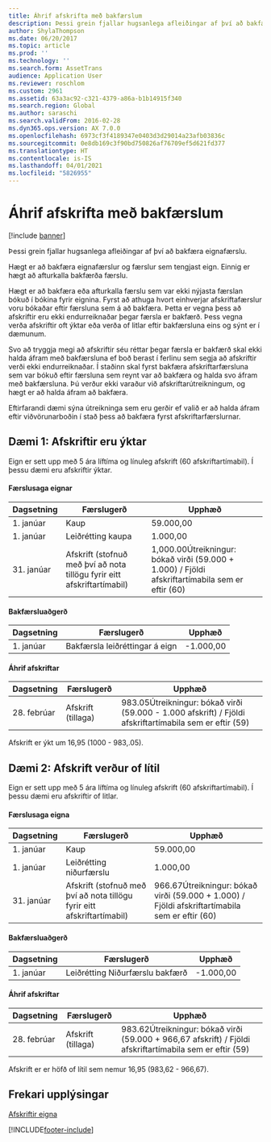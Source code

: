 ```yaml
---
title: Áhrif afskrifta með bakfærslum
description: Þessi grein fjallar hugsanlega afleiðingar af því að bakfæra eignafærslu.
author: ShylaThompson
ms.date: 06/20/2017
ms.topic: article
ms.prod: ''
ms.technology: ''
ms.search.form: AssetTrans
audience: Application User
ms.reviewer: roschlom
ms.custom: 2961
ms.assetid: 63a3ac92-c321-4379-a86a-b1b14915f340
ms.search.region: Global
ms.author: saraschi
ms.search.validFrom: 2016-02-28
ms.dyn365.ops.version: AX 7.0.0
ms.openlocfilehash: 6973cf3f4189347e0403d3d29014a23afb03836c
ms.sourcegitcommit: 0e8db169c3f90bd750826af76709ef5d621fd377
ms.translationtype: HT
ms.contentlocale: is-IS
ms.lasthandoff: 04/01/2021
ms.locfileid: "5826955"
---
```

# <a name="depreciation-effects-with-reversals"></a>Áhrif afskrifta með bakfærslum

[!include [banner](../includes/banner.md)]

Þessi grein fjallar hugsanlega afleiðingar af því að bakfæra eignafærslu. 

Hægt er að bakfæra eignafærslur og færslur sem tengjast eign. Einnig er hægt að afturkalla bakfærða færslu. 

Hægt er að bakfæra eða afturkalla færslu sem var ekki nýjasta færslan bókuð í bókina fyrir eignina. Fyrst að athuga hvort einhverjar afskriftafærslur voru bókaðar eftir færsluna sem á að bakfæra. Þetta er vegna þess að afskriftir eru ekki endurreiknaðar þegar færsla er bakfærð. Þess vegna verða afskriftir oft ýktar eða verða of litlar eftir bakfærsluna eins og sýnt er í dæmunum. 

Svo að tryggja megi að afskriftir séu réttar þegar færsla er bakfærð skal ekki halda áfram með bakfærsluna ef boð berast í ferlinu sem segja að afskriftir verði ekki endurreiknaðar. Í staðinn skal fyrst bakfæra afskriftarfærsluna sem var bókuð eftir færsluna sem reynt var að bakfæra og halda svo áfram með bakfærsluna. Þú verður ekki varaður við afskriftarútreikningum, og hægt er að halda áfram að bakfæra. 

Eftirfarandi dæmi sýna útreikninga sem eru gerðir ef valið er að halda áfram eftir viðvörunarboðin í stað þess að bakfæra fyrst afskriftarfærslurnar.

## <a name="example-1-depreciation-is-overstated"></a>Dæmi 1: Afskriftir eru ýktar
Eign er sett upp með 5 ára líftíma og línuleg afskrift (60 afskriftartímabil). Í þessu dæmi eru afskriftir ýktar.
#### <a name="asset-transaction-history"></a>Færslusaga eignar

| Dagsetning       | Færslugerð                                                          | Upphæð                                    |
|------------|---------------------------------------------------------------------------|-------------------------------------------|
| 1. janúar  | Kaup                                                               | 59.000,00                                 |
| 1. janúar  | Leiðrétting kaupa                                                    | 1.000,00                                  |
| 31. janúar | Afskrift (stofnuð með því að nota tillögu fyrir eitt afskriftartímabil) | 1,000.00Útreikningur: bókað virði (59.000 + 1.000) / Fjöldi afskriftartímabila sem er eftir (60) |

#### <a name="reversal-action"></a>Bakfærsluaðgerð

| Dagsetning      | Færslugerð                | Upphæð    |
|-----------|---------------------------------|-----------|
| 1. janúar | Bakfærsla leiðréttingar á eign | -1.000,00 |

#### <a name="depreciation-effect"></a>Áhrif afskriftar

| Dagsetning        | Færslugerð        | Upphæð                                                                                |
|-------------|-------------------------|---------------------------------------------------------------------------------------|
| 28. febrúar | Afskrift (tillaga) | 983.05Útreikningur: bókað virði (59.000 - 1.000 afskrift) / Fjöldi afskriftartímabila sem er eftir (59) |

Afskrift er ýkt um 16,95 (1000 - 983,.05).

## <a name="example-2-depreciation-is-understated"></a>Dæmi 2: Afskrift verður of lítil
Eign er sett upp með 5 ára líftíma og línuleg afskrift (60 afskriftartímabil). Í þessu dæmi eru afskriftir of litlar.
#### <a name="asset-transaction-history"></a>Færslusaga eigna

| Dagsetning       | Færslugerð                                                          | Upphæð                                      |
|------------|---------------------------------------------------------------------------|---------------------------------------------|
| 1. janúar  | Kaup                                                               | 59.000,00                                   |
| 1. janúar  | Leiðrétting niðurfærslu                                                     | 1.000,00                                    |
| 31. janúar | Afskrift (stofnuð með því að nota tillögu fyrir eitt afskriftartímabil) | 966.67Útreikningur: bókað virði (59.000 + 1.000) / Fjöldi afskriftartímabila sem er eftir (60) |

#### <a name="reversal-action"></a>Bakfærsluaðgerð

| Dagsetning      | Færslugerð               | Upphæð    |
|-----------|--------------------------------|-----------|
| 1. janúar | Leiðrétting Niðurfærslu bakfærð | -1.000,00 |

#### <a name="depreciation-effect"></a>Áhrif afskriftar

| Dagsetning        | Færslugerð        | Upphæð                                                                                       |
|-------------|-------------------------|----------------------------------------------------------------------------------------------|
| 28. febrúar | Afskrift (tillaga) | 983.62Útreikningur: bókað virði (59.000 + 966,67 afskrift) / Fjöldi afskriftartímabila sem er eftir (59) |

Afskrift er er höfð of lítil sem nemur 16,95 (983,62 - 966,67).



<a name="additional-resources"></a>Frekari upplýsingar
--------

[Afskriftir eigna](fixed-asset-depreciation.md)





[!INCLUDE[footer-include](../../includes/footer-banner.md)]